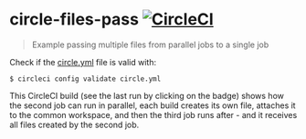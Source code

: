 # circle-files-pass [![CircleCI](https://circleci.com/gh/bahmutov/circle-files-pass/tree/master.svg?style=svg)](https://circleci.com/gh/bahmutov/circle-files-pass/tree/master)
> Example passing multiple files from parallel jobs to a single job

Check if the [circle.yml](circle.yml) file is valid with:

```shell
$ circleci config validate circle.yml
```

This CircleCI build (see the last run by clicking on the badge) shows how the second job can run in parallel, each build creates its own file, attaches it to the common workspace, and then the third job runs after - and it receives all files created by the second job.
